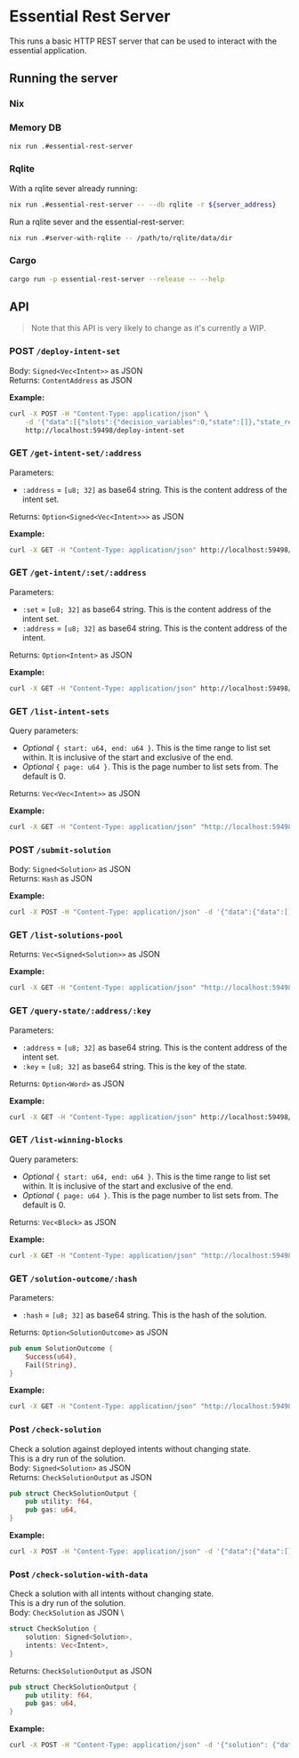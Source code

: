 # Essential Rest Server
This runs a basic HTTP REST server that can be used to interact with the essential application.
## Running the server
### Nix
### Memory DB
```bash
nix run .#essential-rest-server
```
### Rqlite
With a rqlite sever already running:
```bash
nix run .#essential-rest-server -- --db rqlite -r ${server_address}
```
Run a rqlite sever and the essential-rest-server:
```bash
nix run .#server-with-rqlite -- /path/to/rqlite/data/dir
```
### Cargo
```bash
cargo run -p essential-rest-server --release -- --help
```
## API
> Note that this API is very likely to change as it's currently a WIP.
### POST `/deploy-intent-set`
Body: `Signed<Vec<Intent>>` as JSON \
Returns: `ContentAddress` as JSON

**Example:**
```bash
curl -X POST -H "Content-Type: application/json" \
    -d '{"data":[{"slots":{"decision_variables":0,"state":[]},"state_read":[],"constraints":[],"directive":"Satisfy"}],"signature":[[]]}' \
    http://localhost:59498/deploy-intent-set
```
### GET `/get-intent-set/:address`
Parameters: 
- `:address` = `[u8; 32]` as base64 string. This is the content address of the intent set.

Returns: `Option<Signed<Vec<Intent>>>` as JSON

**Example:**
```bash
curl -X GET -H "Content-Type: application/json" http://localhost:59498/get-intent-set/NsFZ12tS4D5JY2NgfFlAIn9i9OBI3zRLBQFZvJe7o9c=
```
### GET `/get-intent/:set/:address`
Parameters: 
- `:set` = `[u8; 32]` as base64 string. This is the content address of the intent set.
- `:address` = `[u8; 32]` as base64 string. This is the content address of the intent.

Returns: `Option<Intent>` as JSON

**Example:**
```bash
curl -X GET -H "Content-Type: application/json" http://localhost:59498/get-intent/NsFZ12tS4D5JY2NgfFlAIn9i9OBI3zRLBQFZvJe7o9c=/iFVQiq3hbsVz0h5qSF39CnYkCFwaFLXs3WSF3gxoOaQ=
```
### GET `/list-intent-sets`
Query parameters: 
- *Optional* `{ start: u64, end: u64 }`. This is the time range to list set within. It is inclusive of the start and exclusive of the end.
- *Optional* `{ page: u64 }`. This is the page number to list sets from. The default is 0.

Returns: `Vec<Vec<Intent>>` as JSON

**Example:**
```bash
curl -X GET -H "Content-Type: application/json" "http://localhost:59498/list-intent-sets?start=0&end=1&page=0"
```
### POST `/submit-solution`
Body: `Signed<Solution>` as JSON \
Returns: `Hash` as JSON

**Example:**
```bash
curl -X POST -H "Content-Type: application/json" -d '{"data":{"data":[],"state_mutations":[]},"signature":[[]]}' http://localhost:59498/submit-solution
```
### GET `/list-solutions-pool`
Returns: `Vec<Signed<Solution>>` as JSON

**Example:**
```bash
curl -X GET -H "Content-Type: application/json" "http://localhost:59498/list-solutions-pool" 
```
### GET `/query-state/:address/:key`
Parameters: 
- `:address` = `[u8; 32]` as base64 string. This is the content address of the intent set.
- `:key` = `[u8; 32]` as base64 string. This is the key of the state.

Returns: `Option<Word>` as JSON

**Example:**
```bash
curl -X GET -H "Content-Type: application/json" http://localhost:59498/query-state/NsFZ12tS4D5JY2NgfFlAIn9i9OBI3zRLBQFZvJe7o9c=/AAAAAAAAAAAAAAAAAAAAAAAAAAAAAAAAAAAAAAAAAAA=
```
### GET `/list-winning-blocks`
Query parameters: 
- *Optional* `{ start: u64, end: u64 }`. This is the time range to list set within. It is inclusive of the start and exclusive of the end.
- *Optional* `{ page: u64 }`. This is the page number to list sets from. The default is 0.

Returns: `Vec<Block>` as JSON

**Example:**
```bash
curl -X GET -H "Content-Type: application/json" "http://localhost:59498/list-winning-blocks?start=0&end=1&page=0"
```
### GET `/solution-outcome/:hash`
Parameters: 
- `:hash` = `[u8; 32]` as base64 string. This is the hash of the solution.

Returns: `Option<SolutionOutcome>` as JSON
```rust
pub enum SolutionOutcome {
    Success(u64),
    Fail(String),
}
```

**Example:**
```bash
curl -X GET -H "Content-Type: application/json" "http://localhost:59498/solution-outcome/NsFZ12tS4D5JY2NgfFlAIn9i9OBI3zRLBQFZvJe7o9c="
```
### Post `/check-solution`
Check a solution against deployed intents without changing state.\
This is a dry run of the solution.\
Body: `Signed<Solution>` as JSON \
Returns: `CheckSolutionOutput` as JSON
```rust
pub struct CheckSolutionOutput {
    pub utility: f64,
    pub gas: u64,
}
```

**Example:**
```bash
curl -X POST -H "Content-Type: application/json" -d '{"data":{"data":[],"state_mutations":[]},"signature":[[]]}' http://localhost:59498/check-solution
```
### Post `/check-solution-with-data`
Check a solution with all intents without changing state.\
This is a dry run of the solution.\
Body: `CheckSolution` as JSON \
```rust
struct CheckSolution {
    solution: Signed<Solution>,
    intents: Vec<Intent>,
}
```
Returns: `CheckSolutionOutput` as JSON
```rust
pub struct CheckSolutionOutput {
    pub utility: f64,
    pub gas: u64,
}
```

**Example:**
```bash
curl -X POST -H "Content-Type: application/json" -d '{"solution": {"data":{"data":[],"state_mutations":[]},"signature":[[]]}, intents: [{"slots":{"decision_variables":0,"state":[]},"state_read":[],"constraints":[],"directive":"Satisfy"}]}' http://localhost:59498/check-solution-with-data
```
